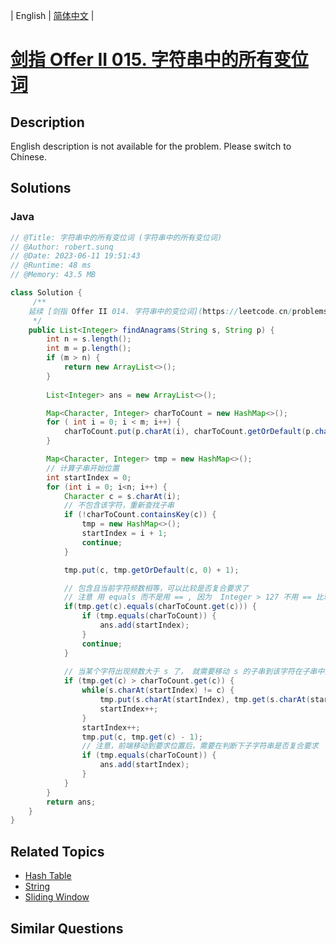 
| English | [简体中文](README.md) |

# [剑指 Offer II 015. 字符串中的所有变位词](https://leetcode.cn//problems/VabMRr/)

## Description

<p>English description is not available for the problem. Please switch to Chinese.</p>


## Solutions


### Java

```Java
// @Title: 字符串中的所有变位词 (字符串中的所有变位词)
// @Author: robert.sunq
// @Date: 2023-06-11 19:51:43
// @Runtime: 48 ms
// @Memory: 43.5 MB

class Solution {
     /**
    延续 [剑指 Offer II 014. 字符串中的变位词](https://leetcode.cn/problems/MPnaiL/) 的逻辑
     */
    public List<Integer> findAnagrams(String s, String p) {
        int n = s.length();
        int m = p.length();
        if (m > n) {
            return new ArrayList<>();
        }
        
        List<Integer> ans = new ArrayList<>();

        Map<Character, Integer> charToCount = new HashMap<>();
        for ( int i = 0; i < m; i++) {
            charToCount.put(p.charAt(i), charToCount.getOrDefault(p.charAt(i), 0) + 1);
        }

        Map<Character, Integer> tmp = new HashMap<>();
        // 计算子串开始位置
        int startIndex = 0;
        for (int i = 0; i<n; i++) {
            Character c = s.charAt(i);
            // 不包含该字符，重新查找子串
            if (!charToCount.containsKey(c)) {
                tmp = new HashMap<>();
                startIndex = i + 1;
                continue;
            }

            tmp.put(c, tmp.getOrDefault(c, 0) + 1);

            // 包含且当前字符频数相等，可以比较是否复合要求了
            // 注意 用 equals 而不是用 == , 因为  Integer > 127 不用 == 比较
            if(tmp.get(c).equals(charToCount.get(c))) {
                if (tmp.equals(charToCount)) {
                    ans.add(startIndex);
                }
                continue;
            }
            
            // 当某个字符出现频数大于 s 了， 就需要移动 s 的子串到该字符在子串中第一次出现的位置，同时降低对应字符的频数。
            if (tmp.get(c) > charToCount.get(c)) {
                while(s.charAt(startIndex) != c) {
                    tmp.put(s.charAt(startIndex), tmp.get(s.charAt(startIndex)) - 1);
                    startIndex++;
                }
                startIndex++;
                tmp.put(c, tmp.get(c) - 1);
                // 注意，前端移动到要求位置后，需要在判断下子字符串是否复合要求
                if (tmp.equals(charToCount)) {
                    ans.add(startIndex);
                }
            }
        }
        return ans;
    }
}
```



## Related Topics

- [Hash Table](https://leetcode.cn//tag/hash-table)
- [String](https://leetcode.cn//tag/string)
- [Sliding Window](https://leetcode.cn//tag/sliding-window)

## Similar Questions


